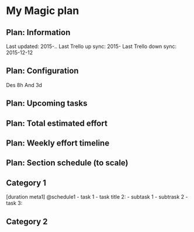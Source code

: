 # My Magic plan

## Plan: Information

Last updated: 2015-..
Last Trello up sync: 2015-
Last Trello down sync: 2015-12-12

## Plan: Configuration

Des 8h
And 3d

## Plan: Upcoming tasks

## Plan: Total estimated effort 

## Plan: Weekly effort timeline

## Plan: Section schedule (to scale)

## Category 1
[duration meta1]
@schedule1
	- task 1
	- task title 2:
		- subtask 1
		- subtrask 2
	- task 3:

## Category 2

